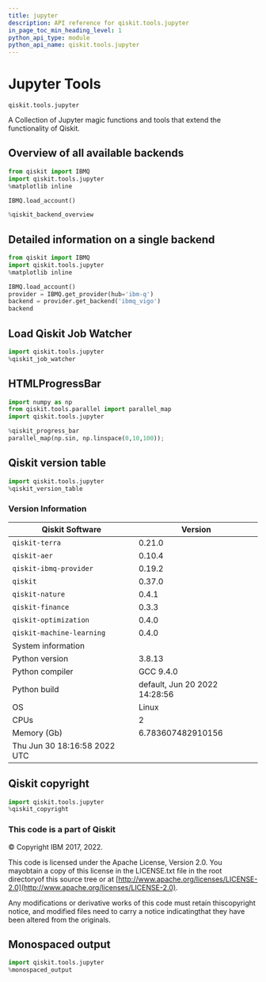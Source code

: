 ```yaml
---
title: jupyter
description: API reference for qiskit.tools.jupyter
in_page_toc_min_heading_level: 1
python_api_type: module
python_api_name: qiskit.tools.jupyter
---
```


<span id="module-qiskit.tools.jupyter" />

<span id="qiskit-tools-jupyter" />

# Jupyter Tools

<span id="module-qiskit.tools.jupyter" />

`qiskit.tools.jupyter`

A Collection of Jupyter magic functions and tools that extend the functionality of Qiskit.

## Overview of all available backends

```python
from qiskit import IBMQ
import qiskit.tools.jupyter
%matplotlib inline

IBMQ.load_account()

%qiskit_backend_overview
```

## Detailed information on a single backend

```python
from qiskit import IBMQ
import qiskit.tools.jupyter
%matplotlib inline

IBMQ.load_account()
provider = IBMQ.get_provider(hub='ibm-q')
backend = provider.get_backend('ibmq_vigo')
backend
```

## Load Qiskit Job Watcher

```python
import qiskit.tools.jupyter
%qiskit_job_watcher
```

## HTMLProgressBar

```python
import numpy as np
from qiskit.tools.parallel import parallel_map
import qiskit.tools.jupyter

%qiskit_progress_bar
parallel_map(np.sin, np.linspace(0,10,100));
```

## Qiskit version table

```python
import qiskit.tools.jupyter
%qiskit_version_table
```

### Version Information

| Qiskit Software              | Version                       |
| ---------------------------- | ----------------------------- |
| `qiskit-terra`               | 0.21.0                        |
| `qiskit-aer`                 | 0.10.4                        |
| `qiskit-ibmq-provider`       | 0.19.2                        |
| `qiskit`                     | 0.37.0                        |
| `qiskit-nature`              | 0.4.1                         |
| `qiskit-finance`             | 0.3.3                         |
| `qiskit-optimization`        | 0.4.0                         |
| `qiskit-machine-learning`    | 0.4.0                         |
| System information           |                               |
| Python version               | 3.8.13                        |
| Python compiler              | GCC 9.4.0                     |
| Python build                 | default, Jun 20 2022 14:28:56 |
| OS                           | Linux                         |
| CPUs                         | 2                             |
| Memory (Gb)                  | 6.783607482910156             |
| Thu Jun 30 18:16:58 2022 UTC |                               |

## Qiskit copyright

```python
import qiskit.tools.jupyter
%qiskit_copyright
```

### This code is a part of Qiskit

© Copyright IBM 2017, 2022.

This code is licensed under the Apache License, Version 2.0. You mayobtain a copy of this license in the LICENSE.txt file in the root directoryof this source tree or at [http://www.apache.org/licenses/LICENSE-2.0](http://www.apache.org/licenses/LICENSE-2.0).

Any modifications or derivative works of this code must retain thiscopyright notice, and modified files need to carry a notice indicatingthat they have been altered from the originals.

## Monospaced output

```python
import qiskit.tools.jupyter
%monospaced_output
```

